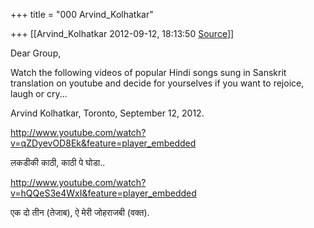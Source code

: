 +++
title = "000 Arvind_Kolhatkar"

+++
[[Arvind_Kolhatkar	2012-09-12, 18:13:50 [Source](https://groups.google.com/g/samskrita/c/fm2PkJWrHiQ)]]



Dear Group,

  

Watch the following videos of popular Hindi songs sung in Sanskrit translation on youtube and decide for yourselves if you want to rejoice, laugh or cry...

  

Arvind Kolhatkar, Toronto, September 12, 2012.

  

<http://www.youtube.com/watch?v=qZDyevOD8Ek&feature=player_embedded>

  

लकडीकी काठी, काठी पे घोडा..

  

<http://www.youtube.com/watch?v=hQQeS3e4WxI&feature=player_embedded>

  

एक दो तीन (तेजाब), ऐ मेरी जोहराजबी (वक्त).

